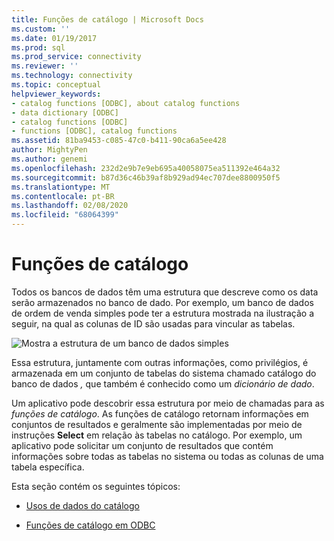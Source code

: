 ```yaml
---
title: Funções de catálogo | Microsoft Docs
ms.custom: ''
ms.date: 01/19/2017
ms.prod: sql
ms.prod_service: connectivity
ms.reviewer: ''
ms.technology: connectivity
ms.topic: conceptual
helpviewer_keywords:
- catalog functions [ODBC], about catalog functions
- data dictionary [ODBC]
- catalog functions [ODBC]
- functions [ODBC], catalog functions
ms.assetid: 81ba9453-c085-47c0-b411-90ca6a5ee428
author: MightyPen
ms.author: genemi
ms.openlocfilehash: 232d2e9b7e9eb695a40058075ea511392e464a32
ms.sourcegitcommit: b87d36c46b39af8b929ad94ec707dee8800950f5
ms.translationtype: MT
ms.contentlocale: pt-BR
ms.lasthandoff: 02/08/2020
ms.locfileid: "68064399"
---
```

# <a name="catalog-functions"></a>Funções de catálogo
Todos os bancos de dados têm uma estrutura que descreve como os data serão armazenados no banco de dado. Por exemplo, um banco de dados de ordem de venda simples pode ter a estrutura mostrada na ilustração a seguir, na qual as colunas de ID são usadas para vincular as tabelas.  
  
 ![Mostra a estrutura de um banco de dados simples](../../../odbc/reference/develop-app/media/pr19.gif "pr19")  
  
 Essa estrutura, juntamente com outras informações, como privilégios, é armazenada em um conjunto de tabelas do sistema chamado catálogo do banco de dados *,* que também é conhecido como um *dicionário de dado*.  
  
 Um aplicativo pode descobrir essa estrutura por meio de chamadas para as *funções de catálogo*. As funções de catálogo retornam informações em conjuntos de resultados e geralmente são implementadas por meio de instruções **Select** em relação às tabelas no catálogo. Por exemplo, um aplicativo pode solicitar um conjunto de resultados que contém informações sobre todas as tabelas no sistema ou todas as colunas de uma tabela específica.  
  
 Esta seção contém os seguintes tópicos:  
  
-   [Usos de dados do catálogo](../../../odbc/reference/develop-app/uses-of-catalog-data.md)  
  
-   [Funções de catálogo em ODBC](../../../odbc/reference/develop-app/catalog-functions-in-odbc.md)
